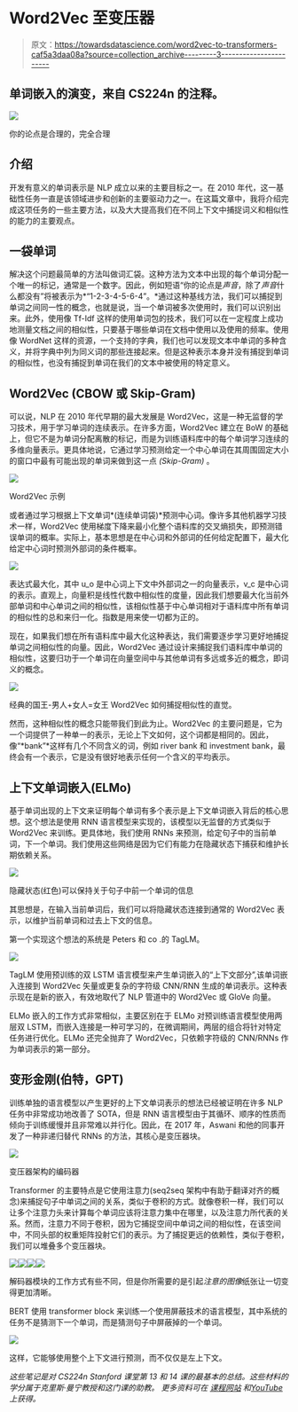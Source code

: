 # Word2Vec 至变压器

> 原文：<https://towardsdatascience.com/word2vec-to-transformers-caf5a3daa08a?source=collection_archive---------3----------------------->

## 单词嵌入的演变，来自 CS224n 的注释。

![](img/4e3dda49b21e139ee37acf44fb2c86e1.png)

你的论点是合理的，完全合理

## 介绍

开发有意义的单词表示是 NLP 成立以来的主要目标之一。在 2010 年代，这一基础性任务一直是该领域进步和创新的主要驱动力之一。在这篇文章中，我将介绍完成这项任务的一些主要方法，以及大大提高我们在不同上下文中捕捉词义和相似性的能力的主要观点。

## 一袋单词

解决这个问题最简单的方法叫做词汇袋。这种方法为文本中出现的每个单词分配一个唯一的标记，通常是一个数字。因此，例如短语“你的论点是*声音*，除了*声音*什么都没有”将被表示为*“1-2-3-4-5-6-4”。*通过这种基线方法，我们可以捕捉到单词之间同一性的概念，也就是说，当一个单词被多次使用时，我们可以识别出来。此外，使用像 Tf-Idf 这样的使用单词包的技术，我们可以在一定程度上成功地测量文档之间的相似性，只要基于哪些单词在文档中使用以及使用的频率。使用像 WordNet 这样的资源，一个支持的字典，我们也可以发现文本中单词的多种含义，并将字典中列为同义词的那些连接起来。但是这种表示本身并没有捕捉到单词的相似性，也没有捕捉到单词在我们的文本中被使用的特定意义。

## Word2Vec (CBOW 或 Skip-Gram)

可以说，NLP 在 2010 年代早期的最大发展是 Word2Vec，这是一种无监督的学习技术，用于学习单词的连续表示。在许多方面，Word2Vec 建立在 BoW 的基础上，但它不是为单词分配离散的标记，而是为训练语料库中的每个单词学习连续的多维向量表示。更具体地说，它通过学习预测给定一个中心单词在其周围固定大小的窗口中最有可能出现的单词来做到这一点 *(Skip-Gram)* 。

![](img/c83b7f825875e7c23045bed44b6101f9.png)

Word2Vec 示例

或者通过学习根据上下文单词*(连续单词袋)*预测中心词。像许多其他机器学习技术一样，Word2Vec 使用梯度下降来最小化整个语料库的交叉熵损失，即预测错误单词的概率。实际上，基本思想是在中心词和外部词的任何给定配置下，最大化给定中心词时预测外部词的条件概率。

![](img/f819c64822a5ab32a53b52f682e9d1a7.png)

表达式最大化，其中 u_o 是中心词上下文中外部词之一的向量表示，v_c 是中心词的表示。直观上，向量积是线性代数中相似性的度量，因此我们想要最大化当前外部单词和中心单词之间的相似性，该相似性基于中心单词相对于语料库中所有单词的相似性的总和来归一化。指数是用来使一切都为正的。

现在，如果我们想在所有语料库中最大化这种表达，我们需要逐步学习更好地捕捉单词之间相似性的向量。因此，Word2Vec 通过设计来捕捉我们语料库中单词的相似性，这要归功于一个单词在向量空间中与其他单词有多远或多近的概念，即词义的概念。

![](img/f6814dab973d9ef047b9d1e0277ed0e0.png)

经典的国王-男人+女人=女王 Word2Vec 如何捕捉相似性的直觉。

然而，这种相似性的概念只能带我们到此为止。Word2Vec 的主要问题是，它为一个词提供了一种单一的表示，无论上下文如何，这个词都是相同的。因此，像“*bank”*这样有几个不同含义的词，例如 river bank 和 investment bank，最终会有一个表示，它是没有很好地表示任何一个含义的平均表示。

## 上下文单词嵌入(ELMo)

基于单词出现的上下文来证明每个单词有多个表示是上下文单词嵌入背后的核心思想。这个想法是使用 RNN 语言模型来实现的，该模型以无监督的方式类似于 Word2Vec 来训练。更具体地，我们使用 RNNs 来预测，给定句子中的当前单词，下一个单词。我们使用这些网络是因为它们有能力在隐藏状态下捕获和维护长期依赖关系。

![](img/6f951a54ff7aabd2cba980d910a01836.png)

隐藏状态(红色)可以保持关于句子中前一个单词的信息

其思想是，在输入当前单词后，我们可以将隐藏状态连接到通常的 Word2Vec 表示，以维护当前单词和过去上下文的信息。

第一个实现这个想法的系统是 Peters 和 co .的 TagLM。

![](img/7b4c8e7a0d47f350358ffe2e922e753d.png)

TagLM 使用预训练的双 LSTM 语言模型来产生单词嵌入的“上下文部分”,该单词嵌入连接到 Word2Vec 矢量或更复杂的字符级 CNN/RNN 生成的单词表示。这种表示现在是新的嵌入，有效地取代了 NLP 管道中的 Word2Vec 或 GloVe 向量。

ELMo 嵌入的工作方式非常相似，主要区别在于 ELMo 对预训练语言模型使用两层双 LSTM，而嵌入连接是一种可学习的，在微调期间，两层的组合将针对特定任务进行优化。ELMo 还完全抛弃了 Word2Vec，只依赖字符级的 CNN/RNNs 作为单词表示的第一部分。

## 变形金刚(伯特，GPT)

训练单独的语言模型以产生更好的上下文单词表示的想法已经被证明在许多 NLP 任务中非常成功地改善了 SOTA，但是 RNN 语言模型由于其循环、顺序的性质而倾向于训练缓慢并且非常难以并行化。因此，在 2017 年，Aswani 和他的同事开发了一种非递归替代 RNNs 的方法，其核心是变压器块。

![](img/92d7e89b4da7ff0199be3de0cdef553f.png)

变压器架构的编码器

Transformer 的主要特点是它使用注意力(seq2seq 架构中有助于翻译对齐的概念)来捕捉句子中单词之间的关系，类似于卷积的方式。就像卷积一样，我们可以让多个注意力头来计算每个单词应该将注意力集中在哪里，以及注意力所代表的关系。然而，注意力不同于卷积，因为它捕捉空间中单词之间的相似性，在该空间中，不同头部的权重矩阵投射它们的表示。为了捕捉更远的依赖性，类似于卷积，我们可以堆叠多个变压器块。

![](img/43cfd2a077507c32c4c81f22b76f86c1.png)![](img/48913bfa6bd2948ec22b07a6eb821356.png)![](img/01199519ace129658beb195ff88fc361.png)![](img/2611ffd279d33a8dbf7d72f055575473.png)

解码器模块的工作方式有些不同，但是你所需要的是引起*注意的图像*纸张让一切变得更加清晰。

BERT 使用 transformer block 来训练一个使用屏蔽技术的语言模型，其中系统的任务不是猜测下一个单词，而是猜测句子中屏蔽掉的一个单词。

![](img/348826a4e6c20234c3b06f2beff5ada5.png)

这样，它能够使用整个上下文进行预测，而不仅仅是左上下文。

*这些笔记是对 CS224n Stanford 课堂第 13 和 14 课的最基本的总结。这些材料的学分属于克里斯·曼宁教授和这门课的助教。
更多资料可在* [*课程网站*](http://web.stanford.edu/class/cs224n/) *和*[*YouTube*](https://www.youtube.com/watch?v=5vcj8kSwBCY&feature=youtu.be)*上获得。*
